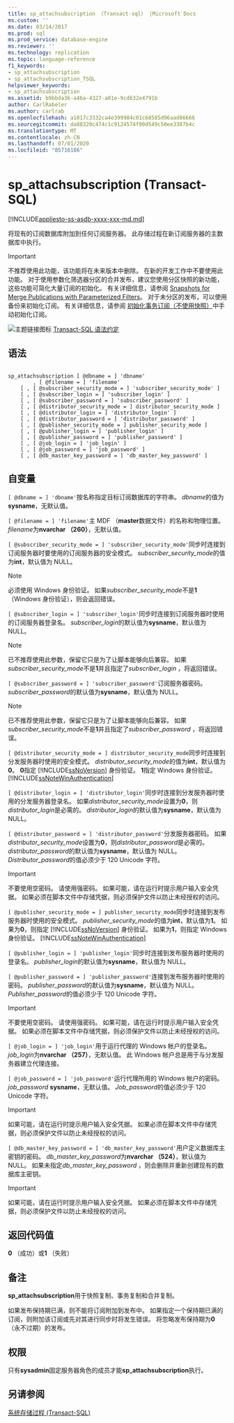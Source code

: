 ```yaml
---
title: sp_attachsubscription （Transact-sql） |Microsoft Docs
ms.custom: ''
ms.date: 03/14/2017
ms.prod: sql
ms.prod_service: database-engine
ms.reviewer: ''
ms.technology: replication
ms.topic: language-reference
f1_keywords:
- sp_attachsubscription
- sp_attachsubscription_TSQL
helpviewer_keywords:
- sp_attachsubscription
ms.assetid: b9bbda36-a46a-4327-a01e-9cd632e4791b
author: CarlRabeler
ms.author: carlrab
ms.openlocfilehash: a1017c3332ca4e399984c01c68585d96aad86666
ms.sourcegitcommit: da88320c474c1c9124574f90d549c50ee3387b4c
ms.translationtype: MT
ms.contentlocale: zh-CN
ms.lasthandoff: 07/01/2020
ms.locfileid: "85716186"
---
```

# <a name="sp_attachsubscription-transact-sql"></a>sp_attachsubscription (Transact-SQL)
[!INCLUDE[appliesto-ss-asdb-xxxx-xxx-md.md](../../includes/applies-to-version/sql-asdb.md)]

  将现有的订阅数据库附加到任何订阅服务器。 此存储过程在新订阅服务器的主数据库中执行。  
  
> [!IMPORTANT]  
>  不推荐使用此功能，该功能将在未来版本中删除。 在新的开发工作中不要使用此功能。 对于使用参数化筛选器分区的合并发布，建议您使用分区快照的新功能，这些功能可简化大量订阅的初始化。 有关详细信息，请参阅 [Snapshots for Merge Publications with Parameterized Filters](../../relational-databases/replication/create-a-snapshot-for-a-merge-publication-with-parameterized-filters.md)。 对于未分区的发布，可以使用备份来初始化订阅。 有关详细信息，请参阅 [初始化事务订阅（不使用快照）](../../relational-databases/replication/initialize-a-transactional-subscription-without-a-snapshot.md)中手动初始化订阅。  
  
 ![主题链接图标](../../database-engine/configure-windows/media/topic-link.gif "“主题链接”图标") [Transact-SQL 语法约定](../../t-sql/language-elements/transact-sql-syntax-conventions-transact-sql.md)  
  
## <a name="syntax"></a>语法  
  
```  
  
sp_attachsubscription [ @dbname = ] 'dbname'  
        , [ @filename = ] 'filename'  
    [ , [ @subscriber_security_mode = ] 'subscriber_security_mode' ]  
    [ , [ @subscriber_login = ] 'subscriber_login' ]  
    [ , [ @subscriber_password = ] 'subscriber_password' ]  
    [ , [ @distributor_security_mode = ] distributor_security_mode ]   
    [ , [ @distributor_login = ] 'distributor_login' ]   
    [ , [ @distributor_password = ] 'distributor_password' ]   
    [ , [ @publisher_security_mode = ] publisher_security_mode ]   
    [ , [ @publisher_login = ] 'publisher_login' ]   
    [ , [ @publisher_password = ] 'publisher_password' ]   
    [ , [ @job_login = ] 'job_login' ]   
    [ , [ @job_password = ] 'job_password' ]   
    [ , [ @db_master_key_password = ] 'db_master_key_password' ]  
```  
  
## <a name="arguments"></a>自变量  
`[ @dbname = ] 'dbname'`按名称指定目标订阅数据库的字符串。 *dbname*的值为**sysname**，无默认值。  
  
`[ @filename = ] 'filename'`主 MDF （**master**数据文件）的名称和物理位置。 *filename*为**nvarchar （260）**，无默认值。  
  
`[ @subscriber_security_mode = ] 'subscriber_security_mode'`同步时连接到订阅服务器时要使用的订阅服务器的安全模式。 *subscriber_security_mode*的值为**int**，默认值为 NULL。  
  
> [!NOTE]  
>  必须使用 Windows 身份验证。 如果*subscriber_security_mode*不是**1** （Windows 身份验证），则会返回错误。  
  
`[ @subscriber_login = ] 'subscriber_login'`同步时连接到订阅服务器时使用的订阅服务器登录名。 *subscriber_login*的默认值为**sysname**，默认值为 NULL。  
  
> [!NOTE]  
>  已不推荐使用此参数，保留它只是为了让脚本能够向后兼容。 如果*subscriber_security_mode*不是**1**并且指定了*subscriber_login* ，将返回错误。  
  
`[ @subscriber_password = ] 'subscriber_password'`订阅服务器密码。 *subscriber_password*的默认值为**sysname**，默认值为 NULL。  
  
> [!NOTE]  
>  已不推荐使用此参数，保留它只是为了让脚本能够向后兼容。 如果*subscriber_security_mode*不是**1**并且指定了*subscriber_password* ，将返回错误。  
  
`[ @distributor_security_mode = ] distributor_security_mode`同步时连接到分发服务器时使用的安全模式。 *distributor_security_mode*的值为**int**，默认值为**0**。 **0**指定 [!INCLUDE[ssNoVersion](../../includes/ssnoversion-md.md)] 身份验证。 **1**指定 Windows 身份验证。 [!INCLUDE[ssNoteWinAuthentication](../../includes/ssnotewinauthentication-md.md)]  
  
`[ @distributor_login = ] 'distributor_login'`同步时连接到分发服务器时使用的分发服务器登录名。 如果*distributor_security_mode*设置为**0**，则*distributor_login*是必需的。 *distributor_login*的默认值为**sysname**，默认值为 NULL。  
  
`[ @distributor_password = ] 'distributor_password'`分发服务器密码。 如果*distributor_security_mode*设置为**0**，则*distributor_password*是必需的。 *distributor_password*的默认值为**sysname**，默认值为 NULL。 *Distributor_password*的值必须少于 120 Unicode 字符。  
  
> [!IMPORTANT]  
>  不要使用空密码。 请使用强密码。 如果可能，请在运行时提示用户输入安全凭据。 如果必须在脚本文件中存储凭据，则必须保护文件以防止未经授权的访问。  
  
`[ @publisher_security_mode = ] publisher_security_mode`同步时连接到发布服务器时使用的安全模式。 *publisher_security_mode*的值为**int**，默认值为**1**。 如果为**0**，则指定 [!INCLUDE[ssNoVersion](../../includes/ssnoversion-md.md)] 身份验证。 如果为**1**，则指定 Windows 身份验证。 [!INCLUDE[ssNoteWinAuthentication](../../includes/ssnotewinauthentication-md.md)]  
  
`[ @publisher_login = ] 'publisher_login'`同步时连接到发布服务器时使用的登录名。 *publisher_login*的默认值为**sysname**，默认值为 NULL。  
  
`[ @publisher_password = ] 'publisher_password'`连接到发布服务器时使用的密码。 *publisher_password*的默认值为**sysname**，默认值为 NULL。 *Publisher_password*的值必须少于 120 Unicode 字符。  
  
> [!IMPORTANT]  
>  不要使用空密码。 请使用强密码。 如果可能，请在运行时提示用户输入安全凭据。 如果必须在脚本文件中存储凭据，则必须保护文件以防止未经授权的访问。  
  
`[ @job_login = ] 'job_login'`用于运行代理的 Windows 帐户的登录名。 *job_login*为**nvarchar （257）**，无默认值。 此 Windows 帐户总是用于与分发服务器建立代理连接。  
  
`[ @job_password = ] 'job_password'`运行代理所用的 Windows 帐户的密码。 *job_password* **sysname**，无默认值。 *Job_password*的值必须少于 120 Unicode 字符。  
  
> [!IMPORTANT]  
>  如果可能，请在运行时提示用户输入安全凭据。 如果必须在脚本文件中存储凭据，则必须保护文件以防止未经授权的访问。  
  
`[ @db_master_key_password = ] 'db_master_key_password'`用户定义数据库主密钥的密码。 *db_master_key_password*为**nvarchar （524）**，默认值为 NULL。 如果未指定*db_master_key_password* ，则会删除并重新创建现有的数据库主密钥。  
  
> [!IMPORTANT]  
>  如果可能，请在运行时提示用户输入安全凭据。 如果必须在脚本文件中存储凭据，则必须保护文件以防止未经授权的访问。  
  
## <a name="return-code-values"></a>返回代码值  
 **0** （成功）或**1** （失败）  
  
## <a name="remarks"></a>备注  
 **sp_attachsubscription**用于快照复制、事务复制和合并复制。  
  
 如果发布保持期已满，则不能将订阅附加到发布中。 如果指定一个保持期已满的订阅，则附加该订阅或先对其进行同步时将发生错误。 将忽略发布保持期为**0** （永不过期）的发布。  
  
## <a name="permissions"></a>权限  
 只有**sysadmin**固定服务器角色的成员才能**sp_attachsubscription**执行。  
  
## <a name="see-also"></a>另请参阅  
 [系统存储过程 (Transact-SQL)](../../relational-databases/system-stored-procedures/system-stored-procedures-transact-sql.md)  
  
  
